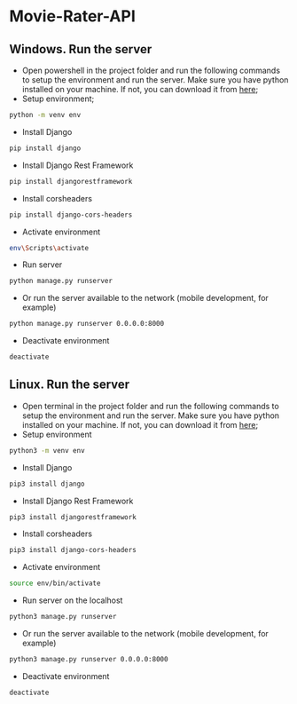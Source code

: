 # Movie-Rater-API

## Windows. Run the server
- Open powershell in the project folder and run the following commands to setup the environment and run the server. Make sure you have python installed on your machine. If not, you can download it from [here](https://www.python.org/downloads/);
- Setup environment;
```bash
python -m venv env
```
- Install Django
```bash
pip install django
```
- Install Django Rest Framework
```bash
pip install djangorestframework
```
- Install corsheaders
```bash
pip install django-cors-headers
```
- Activate environment
```bash
env\Scripts\activate
```
- Run server
```bash
python manage.py runserver
```
- Or run the server available to the network (mobile development, for example)
```bash
python manage.py runserver 0.0.0.0:8000
```
- Deactivate environment
```bash
deactivate
```
## Linux. Run the server
- Open terminal in the project folder and run the following commands to setup the environment and run the server. Make sure you have python installed on your machine. If not, you can download it from [here](https://www.python.org/downloads/);
- Setup environment
```bash
python3 -m venv env
```
- Install Django
```bash
pip3 install django
```
- Install Django Rest Framework
```bash
pip3 install djangorestframework
```
- Install corsheaders
```bash
pip3 install django-cors-headers
```
- Activate environment
```bash
source env/bin/activate
```
- Run server on the localhost
```bash
python3 manage.py runserver
```
- Or run the server available to the network (mobile development, for example)
```bash
python3 manage.py runserver 0.0.0.0:8000
```
- Deactivate environment
```bash
deactivate
```
